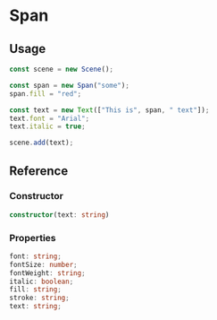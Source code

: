# Span

## Usage

```typescript
const scene = new Scene();

const span = new Span("some");
span.fill = "red";

const text = new Text(["This is", span, " text"]);
text.font = "Arial";
text.italic = true;

scene.add(text);
```

## Reference

### Constructor

```typescript
constructor(text: string)
```

### Properties

```typescript
font: string;
fontSize: number;
fontWeight: string;
italic: boolean;
fill: string;
stroke: string;
text: string;
```
